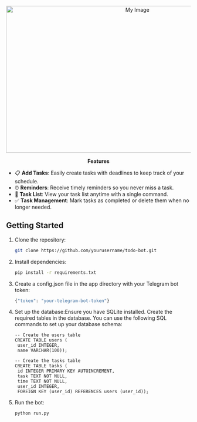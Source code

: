 <p align="center">
    <img src="https://cdn-aicin.nitrocdn.com/HIAjYmsdLpRQdKpIMJLXFmZsSAYnEnkl/assets/images/optimized/rev-86c0feb/www.amitree.com/wp-content/uploads/2021/08/the-pros-and-cons-of-paper-to-do-lists.jpeg" alt="My Image" width="700" height="400"/>
</p>
<p align="center" style="font-weight: bold;>
    ToDo Bot is a simple and efficient task management bot designed to help users organize their tasks and deadlines with ease.
</p>

## Features
- 📋 **Add Tasks**: Easily create tasks with deadlines to keep track of your schedule.
- ⏰ **Reminders**: Receive timely reminders so you never miss a task.
- 📜 **Task List**: View your task list anytime with a single command.
- ✅ **Task Management**: Mark tasks as completed or delete them when no longer needed.

## Getting Started

1. Clone the repository:
   ```bash
   git clone https://github.com/yourusername/todo-bot.git
2. Install dependencies:
   ```bash
   pip install -r requirements.txt
3. Create a config.json file in the app directory with your Telegram bot token:
   ```python
   {"token": "your-telegram-bot-token"}
4. Set up the database:Ensure you have SQLite installed. Create the required tables in the database. You can use the following SQL commands to set up your database schema:
   ```sqlite
   -- Create the users table
   CREATE TABLE users (
    user_id INTEGER,
    name VARCHAR(100));

   -- Create the tasks table
   CREATE TABLE tasks (
    id INTEGER PRIMARY KEY AUTOINCREMENT,
    task TEXT NOT NULL,
    time TEXT NOT NULL,
    user_id INTEGER,
    FOREIGN KEY (user_id) REFERENCES users (user_id));
6. Run the bot:
   ```bash
   python run.py
